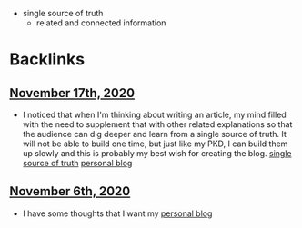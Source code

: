 - single source of truth
    - related and connected information

# Backlinks
## [November 17th, 2020](<November 17th, 2020.md>)
- I noticed that when I'm thinking about writing an article, my mind filled with the need to supplement that with other related explanations so that the audience can dig deeper and learn from a single source of truth. It will not be able to build one time, but just like my PKD, I can build them up slowly and this is probably my best wish for creating the blog. [single source of truth](<single source of truth.md>) [personal blog](<personal blog.md>)

## [November 6th, 2020](<November 6th, 2020.md>)
- I have some thoughts that I want my [personal blog](<personal blog.md>)

